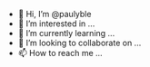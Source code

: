 - 👋 Hi, I’m @paulyble
- 👀 I’m interested in ...
- 🌱 I’m currently learning ...
- 💞️ I’m looking to collaborate on ...
- 📫 How to reach me ...

<!---
paulyble/paulyble is a ✨ special ✨ repository because its `README.md` (this file) appears on your GitHub profile.
You can click the Preview link to take a look at your changes.
--->
